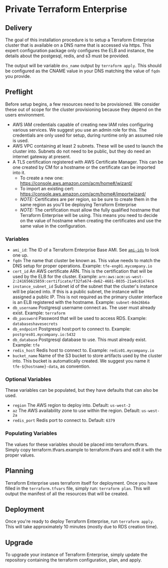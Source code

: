# Private Terraform Enterprise

## Delivery

The goal of this installation procedure is to setup a Terraform Enterprise cluster that is available on a DNS name that is accessed via https. This expert configuration package only configures the ELB and instance, the details about the postgesql, redis, and s3 must be provided.

The output will be variable `dns_name` output by `terraform apply`. This should be configured as the CNAME value in your DNS matching the value of `fqdn` you provide.

## Preflight

Before setup begins, a few resources need to be provisioned. We consider
these out of scope for the cluster provisioning because they depend
on the users environment.

* AWS IAM credentials capable of creating new IAM roles configuring various services. We suggest you use an admin role for this. The credentials are only used for setup, during runtime only an assumed role is used.
* AWS VPC containing at least 2 subnets. These will be used to launch the cluster into. Subnets do not need to be public, but they do need an internet gateway at present.
* A TLS certification registered with AWS Certificate Manager. This can be one created by CM for a hostname or the certificate can be imported into it.
  * To create a new one: https://console.aws.amazon.com/acm/home#/wizard/
  * To import an existing cert: https://console.aws.amazon.com/acm/home#/importwizard/
  * *NOTE:* Certificates are per region, so be sure to create them in the same region as you'll be deploying Terraform Enterprise
  * *NOTE:* The certification must allow the fully qualified hostname that Terraform Enterprise will be using. This means you need to decide on the value of hostname when creating the certificates and use the same value in the configuration.


### Variables

* `ami_id`: The ID of a Terraform Enterprise Base AMI. See [`ami-ids`](../docs/ami-ids.md) to look one up.
* `fqdn` The name that cluster be known as. This value needs to match the DNS setup for proper operations. Example: `tfe-eng01.mycompany.io`
* `cert_id` An AWS certificate ARN. This is the certification that will be used by the ELB for the cluster. Example: `arn:aws:acm:us-west-2:241656615859:certificate/f32fa674-de62-4681-8035-21a4c81474c6`
* `instance_subnet_id` Subnet id of the subnet that the cluster's instance will be placed into. If this is a public subnet, the instance will be assigned a public IP. This is not required as the primary cluster interface is an ELB registered with the hostname. Example: `subnet-0de26b6a`
* `db_username` Postgresql username connect as. The user must already exist. Example: `terraform`
* `db_password` Password that will be used to access RDS. Example: `databaseshavesecrets`
* `db_endpoint` Postgresql host:port to connect to. Example: `postgres01.mycompany.io:5432`
* `db_database` Postgresql database to use. This must already exist. Example: `tfe`
* `redis_host` Redis host to connect to. Example: `redis01.mycompany.io`
* `bucket_name` Name of the S3 bucket to store artifacts used by the cluster into. This bucket is automatically created. We suggest you name it `tfe-${hostname}-data`, as convention.

### Optional Variables

These variables can be populated, but they have defaults that can also be used.

* `region` The AWS region to deploy into. Default: `us-west-2`
* `az` The AWS availability zone to use within the region. Default: `us-west-2a`
* `redis_port` Redis port to connect to. Default: `6379`

### Populating Variables

The values for these variables should be placed into terraform.tfvars. Simply copy terraform.tfvars.example to terraform.tfvars and edit it with the proper values.


## Planning

Terraform Enterprise uses terraform itself for deployment. Once you have filled in the `terraform.tfvars` file, simply run: `terraform plan`. This will output the manifest of all the resources that will be created.

## Deployment

Once you're ready to deploy Terraform Enterprise, run `terraform apply`. This will take approximately 10 minutes (mostly due to RDS creation time).

## Upgrade

To upgrade your instance of Terraform Enterprise, simply update the repository containing the terraform configuration, plan, and apply.

